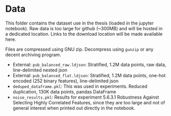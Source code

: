 # Data
This folder contains the dataset use in the thesis (loaded in the jupyter notebook).
Raw data is too large for github (~300MB) and will be hosted in a dedicated location.
Links to the download location will be made available here.

Files are compressed using GNU zip. Decompress using `gunzip` or any decent archiving program.

* External: `pub_balanced_raw.ldjson`: Stratified, 1.2M data points, raw data, line-delimited nested json
* External: `pub_balanced_flat.ldjson`: Stratified, 1.2M data points, one-hot encoded (252 binary features), line-delimited json
* `deduped_dataframe.pkl`: This was used in experiments. Reduced duplication, 130K data points, pandas DataFrame
* `noise_results.pkl`: Results for experiment 5.6.3.1 Robustness Against Selecting Highly Correlated Features, since they are too large and not of general interest when printed out directly in the notebook.

